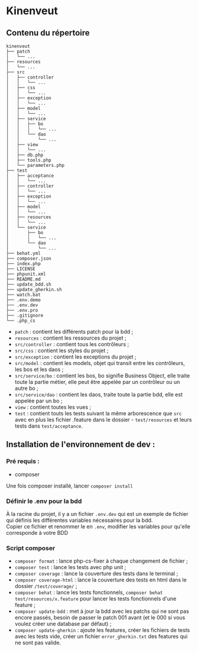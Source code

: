 # Kinenveut

## Contenu du répertoire

```
kinenveut
├── patch
│   └── ...
├── resources
│   └── ...
├── src
│   ├── controller
│   │   └── ...
│   ├── css
│   │   └── ...
│   ├── exception
│   │   └── ...
│   ├── model
│   │   └── ...
│   ├── service
│   │   ├── bo
│   │   │   └── ...
│   │   └── dao
│   │       └── ...
│   ├── view
│   │   └── ...
│   ├── db.php
│   ├── tools.php
│   └── parameters.php
├── test
│   ├── acceptance
│   │   └── ...
│   ├── controller
│   │   └── ...
│   ├── exception
│   │   └── ...
│   ├── model
│   │   └── ...
│   ├── resources
│   │   └── ...
│   └── service
│       ├── bo
│       │   └── ...
│       └── dao
│           └── ...
├── behat.yml
├── composer.json
├── index.php
├── LICENSE
├── phpunit.xml
├── README.md
├── update_bdd.sh
├── update_gherkin.sh
├── watch.bat
├── .env.demo
├── .env.dev
├── .env.pro
├── .gitignore
└── .php_cs
```

- `patch` : contient les différents patch pour la bdd ;
- `resources` : contient les ressources du projet ;
- `src/controller` : contient tous les contrôleurs ;
- `src/css` : contient les styles du projet ;
- `src/exception` : contient les exceptions du projet ;
- `src/model` : contient les models, objet qui transit entre les contrôleurs, les bos et les daos ;
- `src/service/bo` : contient les bos, bo signifie Business Object, elle traite toute la partie métier, elle peut être appelée par un contrôleur ou un autre bo ;
- `src/service/dao` : contient les daos, traite toute la partie bdd, elle est appelée par un bo ;
- `view` : contient toutes les vues ;
- `test` : contient touts les tests suivant la même arborescence que `src` avec en plus les fichier .feature dans le dossier - `test/resources` et leurs tests dans `test/acceptance`.

## Installation de l'environnement de dev :

### Pré requis :

- composer

Une fois composer installé, lancer `composer install`

### Définir le .env pour la bdd

À la racine du projet, il y a un fichier `.env.dev` qui est un exemple de fichier qui définis les différentes variables nécessaires pour la bdd. \
Copier ce fichier et renommer le en `.env`, modifier les variables pour qu'elle corresponde à votre BDD

### Script composer

- `composer format` : lance php-cs-fixer à chaque changement de fichier ;
- `composer test` : lance les tests avec php unit ;
- `composer coverage` : lance la couverture des tests dans le terminal ;
- `composer coverage-html` : lance la couverture des tests en html dans le dossier `/test/coverage/` ;
- `composer behat` : lance les tests fonctionnels, `composer behat test/resources/x.feature` pour lancer les tests fonctionnels d'une feature ;
- `composer update-bdd` : met à jour la bdd avec les patchs qui ne sont pas encore passés, besoin de passer le patch 001 avant (et le 000 si vous voulez créer une database par défaut) ;
- `composer update-gherkin` : ajoute les features, créer les fichiers de tests avec les tests vide, créer un fichier `error_gherkin.txt` des features qui ne sont pas valide.
